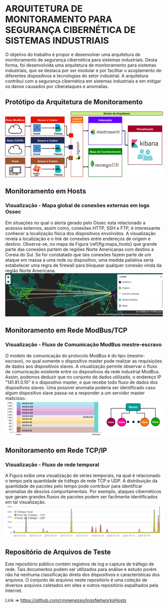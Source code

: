 # ARQUITETURA DE MONITORAMENTO PARA SEGURANÇA CIBERNÉTICA DE SISTEMAS INDUSTRIAIS

O objetivo do trabalho é propor e desenvolver uma arquitetura de monitoramento de segurança cibernética para sistemas industriais. Desta forma, foi desenvolvida uma arquitetura de monitoramento para sistemas industriais, que se destaca por ser modular e por facilitar o acoplamento de diferentes dispositivos e tecnologias do setor industrial. A arquitetura contribui com a segurança cibernética em sistemas industriais e em mitigar os danos causados por ciberataques e anomalias.

## Protótipo da Arquitetura de Monitoramento
![alt text](https://github.com/rmmenezes/prototipo-arq-mononitoramento/blob/master/img/prototipo.png?raw=true)

## Monitoramento em Hosts
### Visualização - Mapa global de conexões externas em logs Ossec 
Em situações no qual o alerta gerado pelo Ossec esta relacionado a acessos externos, assim como, conexões HTTP, SSH e FTP, é interessante conhecer a localização física dos dispositivos envolvidos. A visualização revela a localização e o link de conexões entre endereços de origem e destino. Observa-se, no mapa da Figura \ref{fig:mapa_hosts} que grande parte das conexões partem de regiões Norte Americanas com destino a Coreia do Sul. Se for constatado que tais conexões fazem parte de um ataque em massa a uma rede ou dispositivo, uma medida paliativa seria estabelecer uma regra de firewall para bloquear qualquer conexão vinda da região Norte Americana. 
![alt text](https://github.com/rmmenezes/prototipo-arq-mononitoramento/blob/master/img/mapa_hosts.png?raw=true)

## Monitoramento em Rede ModBus/TCP
### Visualização - Fluxo de Comunicação ModBus mestre-escravo
O modelo de comunicação do protocolo ModBus é do tipo (mestre-escravo), no qual somente o dispositivo master pode realizar as requisições de dados aos dispositivos slaves. A visualização permite observar o fluxo de comunicação existente entre os dispositivos da rede industrial ModBus. Assim, podemos deduzir que no conjunto de dados utilizado, o endereço IP "141.81.0.10" é o dispositivo master, e que recebe todo fluxo de dados dos dispositivos slaves. Uma possível anomalia poderia ser identificado caso algum dispositivo slave passa-se a responder a um servidor master malicioso.
![alt text](https://github.com/rmmenezes/prototipo-arq-mononitoramento/blob/master/img/fluxosmb.png?raw=true)

## Monitoramento em Rede TCP/IP
### Visualização - Fluxo de rede temporal
A Figura exibe uma visualização de séries temporais, na qual é relacionado o tempo pela quantidade de tráfego de rede TCP e UDP. A distribuição da quantidade de pacotes pelo tempo pode contribuir para identificar anomalias de desvios comportamentais. Por exemplo, ataques cibernéticos que geram grandes fluxos de pacotes podem ser facilmente identificados em tal visualização.
![alt text](https://github.com/rmmenezes/prototipo-arq-mononitoramento/blob/master/img/timelion.png?raw=true)


## Repositório de Arquivos de Teste
Este repositório público contém registros de log e captura de tráfego de rede. Tais documentos podem ser utilizados para análise e estudo porém não há nenhuma classificação direta dos dispositivos e características dos arquivos. O conjunto de arquivos neste repositório é uma coleção de diversos arquivos coletados em sites e outros repositório espalhados pela Internet.

Link => https://github.com/rmmenezes/logsNetworksHosts
